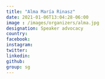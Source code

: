 ```yaml
---
title: "Alma María Rinasz"
date: 2021-01-06T13:04:28-06:00
image : /images/organizers/alma.jpg
designation: Speaker advocacy
country: 
facebook: 
instagram: 
twitter: 
linkedin: 
github: 
group: sg
---
```



